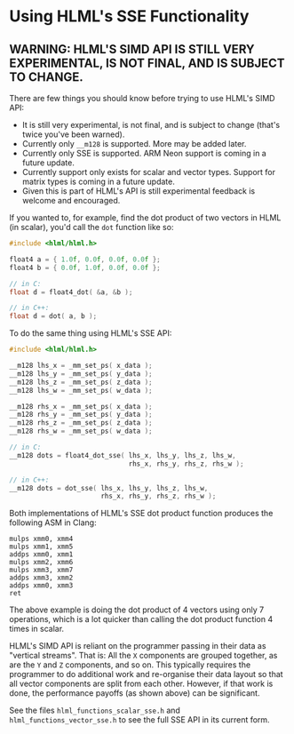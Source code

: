 # Using HLML's SSE Functionality

**WARNING: HLML'S SIMD API IS STILL VERY EXPERIMENTAL, IS NOT FINAL, AND IS SUBJECT TO CHANGE.**
-------------------

There are few things you should know before trying to use HLML's SIMD API:
* It is still very experimental, is not final, and is subject to change (that's twice you've been warned).
* Currently only `__m128` is supported.  More may be added later.
* Currently only SSE is supported.  ARM Neon support is coming in a future update.
* Currently support only exists for scalar and vector types.  Support for matrix types is coming in a future update.
* Given this is part of HLML's API is still experimental feedback is welcome and encouraged.

If you wanted to, for example, find the dot product of two vectors in HLML (in scalar), you'd call the `dot` function like so:
```C
#include <hlml/hlml.h>

float4 a = { 1.0f, 0.0f, 0.0f, 0.0f };
float4 b = { 0.0f, 1.0f, 0.0f, 0.0f };

// in C:
float d = float4_dot( &a, &b );

// in C++:
float d = dot( a, b );
```

To do the same thing using HLML's SSE API:
```C
#include <hlml/hlml.h>

__m128 lhs_x = _mm_set_ps( x_data );
__m128 lhs_y = _mm_set_ps( y_data );
__m128 lhs_z = _mm_set_ps( z_data );
__m128 lhs_w = _mm_set_ps( w_data );

__m128 rhs_x = _mm_set_ps( x_data );
__m128 rhs_y = _mm_set_ps( y_data );
__m128 rhs_z = _mm_set_ps( z_data );
__m128 rhs_w = _mm_set_ps( w_data );

// in C:
__m128 dots = float4_dot_sse( lhs_x, lhs_y, lhs_z, lhs_w,
	                          rhs_x, rhs_y, rhs_z, rhs_w );

// in C++:
__m128 dots = dot_sse( lhs_x, lhs_y, lhs_z, lhs_w,
	                   rhs_x, rhs_y, rhs_z, rhs_w );
```

Both implementations of HLML's SSE dot product function produces the following ASM in Clang:
```ASM
mulps xmm0, xmm4
mulps xmm1, xmm5
addps xmm0, xmm1
mulps xmm2, xmm6
mulps xmm3, xmm7
addps xmm3, xmm2
addps xmm0, xmm3
ret
```

The above example is doing the dot product of 4 vectors using only 7 operations, which is a lot quicker than calling the dot product function 4 times in scalar.

HLML's SIMD API is reliant on the programmer passing in their data as "vertical streams".  That is: All the `X` components are grouped together, as are the `Y` and `Z` components, and so on.  This typically requires the programmer to do additional work and re-organise their data layout so that all vector components are split from each other.  However, if that work is done, the performance payoffs (as shown above) can be significant.

See the files `hlml_functions_scalar_sse.h` and `hlml_functions_vector_sse.h` to see the full SSE API in its current form.
